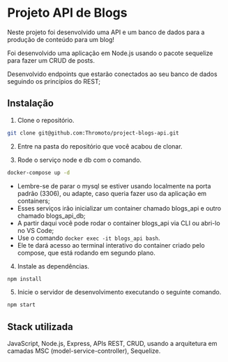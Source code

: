 
# Projeto API de Blogs

Neste projeto foi desenvolvido uma API e um banco de dados para a produção de conteúdo para um blog!

Foi desenvolvido uma aplicação em Node.js usando o pacote sequelize para fazer um CRUD de posts.

Desenvolvido endpoints que estarão conectados ao seu banco de dados seguindo os princípios do REST;


## Instalação

1. Clone o repositório.
```bash
git clone git@github.com:Thromoto/project-blogs-api.git
```
2. Entre na pasta do repositório que você acabou de clonar.

3. Rode o serviço node e db com o comando.
```bash
docker-compose up -d
```
* Lembre-se de parar o mysql se estiver usando localmente na porta padrão (3306), ou adapte, caso queria fazer uso da aplicação em containers;
* Esses serviços irão inicializar um container chamado blogs_api e outro chamado blogs_api_db;
* A partir daqui você pode rodar o container blogs_api via CLI ou abri-lo no VS Code;
* Use o comando `docker exec -it blogs_api bash`.
* Ele te dará acesso ao terminal interativo do container criado pelo compose, que está rodando em segundo plano.

4. Instale as dependências.
```bash
npm install
```
5. Inicie o servidor de desenvolvimento executando o seguinte comando.
```bash
npm start
```


## Stack utilizada

JavaScript, Node.js, Express, APIs REST, CRUD, usando a arquitetura em camadas MSC (model-service-controller), Sequelize.